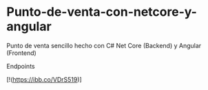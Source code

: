 # Punto-de-venta-con-netcore-y-angular
Punto de venta sencillo hecho con C# Net Core (Backend) y Angular (Frontend)

Endpoints 

[!(https://ibb.co/VDrS519)]
